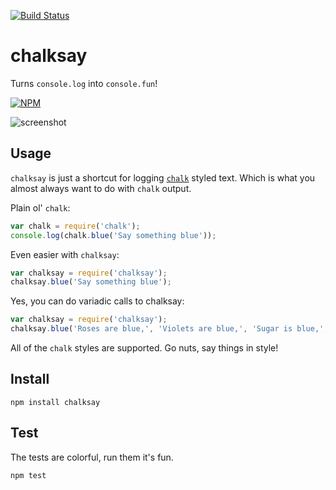 [![Build Status](https://travis-ci.org/nackjicholson/chalksay.svg?branch=master)](https://travis-ci.org/nackjicholson/chalksay)

# chalksay
Turns `console.log` into `console.fun`!

[![NPM](https://nodei.co/npm/chalksay.png)](https://nodei.co/npm/chalksay/)

![screenshot](https://github.com/sindresorhus/ansi-styles/raw/master/screenshot.png)

## Usage

`chalksay` is just a shortcut for logging [`chalk`](https://github.com/sindresorhus/chalk) styled text. Which is what 
you almost always want to do with `chalk` output.

Plain ol' `chalk`:

```javascript
var chalk = require('chalk');
console.log(chalk.blue('Say something blue'));
```

Even easier with `chalksay`:

```javascript
var chalksay = require('chalksay');
chalksay.blue('Say something blue');
```

Yes, you can do variadic calls to chalksay:

```javascript
var chalksay = require('chalksay');
chalksay.blue('Roses are blue,', 'Violets are blue,', 'Sugar is blue,', 'and so are you.');
```

All of the `chalk` styles are supported. Go nuts, say things in style!

## Install

`npm install chalksay`

## Test

The tests are colorful, run them it's fun.

`npm test`
